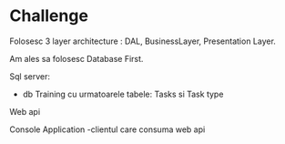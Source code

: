 # Challenge

Folosesc 3 layer architecture : DAL, BusinessLayer, Presentation Layer.

Am ales sa folosesc Database First.

Sql server:
   - db Training cu urmatoarele tabele: Tasks si Task type
   
Web api

Console Application -clientul care consuma web api
